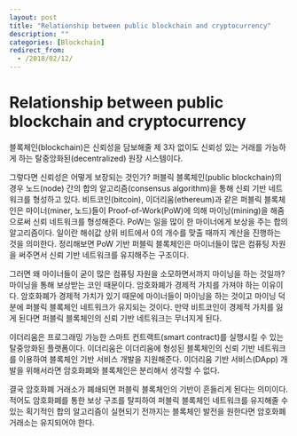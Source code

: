 ```yaml
---
layout: post
title: "Relationship between public blockchain and cryptocurrency"
description: ""
categories: [Blockchain]
redirect_from:
  - /2018/02/12/
---
```


# Relationship between public blockchain and cryptocurrency

블록체인(blockchain)은 신뢰성을 담보해줄 제 3자 없이도 신뢰성 있는 거래를 가능하게 하는 탈중앙화된(decentralized) 원장 시스템이다.

그렇다면 신뢰성은 어떻게 보장되는 것인가? 퍼블릭 블록체인(public blockchain)의 경우 노드(node) 간의 합의 알고리즘(consensus algorithm)을 통해 신뢰 기반 네트워크를 형성하고 있다. 비트코인(bitcoin), 이더리움(ethereum)과 같은 퍼블릭 블록체인은 마이너(miner, 노드)들이 Proof-of-Work(PoW)에 의해 마이닝(mining)을 해줌으로써 신뢰 네트워크를 형성해준다. PoW는 일을 많이 한 마이너에게 보상을 주는 합의 알고리즘이다. 일이란 해쉬값 상위 비트에서 0의 개수를 맞출 때까지 계산을 진행하는 것을 의미한다. 정리해보면 PoW 기반 퍼블릭 블록체인은 마이너들이 많은 컴퓨팅 자원을 써주면서 신뢰 기반 네트워크를 유지해주는 구조이다.

그러면 왜 마이너들이 굳이 많은 컴퓨팅 자원을 소모하면서까지 마이닝을 하는 것일까? 마이닝을 통해 보상받는 코인 때문이다. 암호화폐가 경제적 가치를 가져야 하는 이유이다. 암호화폐가 경제적 가치가 있기 때문에 마이너들이 마이닝을 하는 것이고 마이닝 덕분에 퍼블릭 블록체인 네트워크가 유지되는 것이다. 만약 비트코인이 경제적 가치를 잃게 된다면 퍼블릭 블록체인의 신뢰 기반 네트워크는 무너지게 된다.

이더리움은 프로그래밍 가능한 스마트 컨트랙트(smart contract)를 실행시킬 수 있는 탈중앙화된 플랫폼이다. 이더리움은 이더리움에 형성된 블록체인의 신뢰 기반 네트워크를 이용하여 블록체인 기반 서비스 개발을 지원해준다. 이더리움 기반 서비스(DApp) 개발을 위해서라면 암호화폐와 블록체인은 분리해서 생각할 수 없다.

결국 암호화폐 거래소가 폐쇄되면 퍼블릭 블록체인의 기반이 흔들리게 된다는 의미이다. 적어도 암호화폐를 통한 보상 구조를 탈피하여 퍼블릭 블록체인 네트워크를 유지해줄 수 있는 획기적인 합의 알고리즘이 실현되기 전까지는 블록체인 발전을 원한다면 암호화폐 거래소는 유지되어야 한다.
